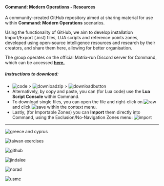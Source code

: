 #### Command: Modern Operations - Resources

A community-created GitHub repository aimed at sharing material for use within **Command: Modern Operations** scenarios.

Using the functionality of GitHub, we aim to develop installation Import/Export (.inst) files, LUA scripts and reference points zones, developed using open-source intelligence resources and research by their creators, and share them here, allowing for better organisation.

The group operates on the official Matrix-run Discord server for Command, which can be accessed [**here.**](https://discord.com/invite/4RjfxEs)

##### Instructions to download:

* ![code](https://user-images.githubusercontent.com/121643870/210081699-d6534327-5b29-4fbf-8f3d-48ac381a4f82.png) > ![downloadzip](https://user-images.githubusercontent.com/121643870/210082013-802fbede-e4f7-4ac1-9c99-3580a0a2491a.png) > ![downloadbutton](https://user-images.githubusercontent.com/121643870/210082281-6ef86d27-0218-4fef-94a8-8553849088e6.png)
* Alternatively, by copy and paste, you can (for Lua code) use the **Lua Script Console** within Command.
* To download single files, you can open the file and right-click on ![raw](https://user-images.githubusercontent.com/121643870/210083664-198480aa-03a6-48fa-ad0c-3db12cb0be71.png) and click ![save](https://user-images.githubusercontent.com/121643870/210083693-965d1b0b-6fca-4ba2-9b5e-1e909e4fb129.png) within the context menu.
* Lastly, (for Importable Zones) you can **Import** them directly into Command, using the Exclusion/No-Navigation Zones menu: ![import](https://user-images.githubusercontent.com/121643870/210086482-11b509b1-c400-42b0-9cc7-75550a718c6a.png)



---

![greece and cyprus](https://user-images.githubusercontent.com/121643870/210122848-1aadaac7-4ba4-4870-a5ba-48769a432a6c.png)

![taiwan exercises](https://user-images.githubusercontent.com/121643870/210031541-2b6b74bf-23e2-40dc-97d6-8d073e9e51e4.png)

![github](https://user-images.githubusercontent.com/121643870/210030779-e5e0c85e-fab3-4c9f-8635-4fdf80d2bb17.png)

![jindalee](https://user-images.githubusercontent.com/121643870/210034707-89b5c4ee-f67d-4815-b936-4dd147f78c26.png)

![norad](https://user-images.githubusercontent.com/121643870/210035026-689f5516-0152-4c97-9869-5e9f12fe3594.png)

![usmc](https://user-images.githubusercontent.com/121643870/210839009-1acdb021-ba37-48ab-a271-7c34d1539ad6.png)

